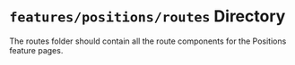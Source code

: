 # `features/positions/routes` Directory

The routes folder should contain all the route components for the Positions feature pages.
